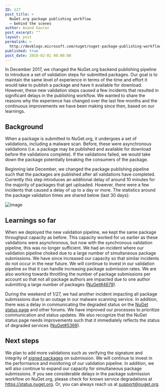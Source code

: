 ```yaml
---
ID: 127
post_title: >
  NuGet.org package publishing workflow
  – behind the scenes
author: Anand Gaurav
post_excerpt: ""
layout: post
permalink: >
  http://devblogs.microsoft.com/nuget/nuget-package-publishing-workflow-behind-the-scenes/
published: true
post_date: 2018-02-01 00:00:00
---
```

In December 2017, we changed the NuGet.org backend publishing pipeline to introduce a set of validation steps for submitted packages. Our goal is to maintain the same level of experience in terms of the time and effort it would take to publish a package and have it available for download. However, these new validation steps caused a few incidents that resulted in significant delays in the publishing workflow. We wanted to share the reasons why the experience has changed over the last few months and the continuous improvements we have been making since then, based on our learnings.

## Background

When a package is submitted to NuGet.org, it undergoes a set of validations, including a malware scan. Before, these were asynchronous validations (i.e. a package may be published and available for download before the validations complete). If the validations failed, we would take down the package potentially breaking the consumers of the package.

Beginning late December, we changed the package publishing pipeline such that the packages are published after all validations have completed. Currently this step introduces an additional delay of around 10 minutes for the majority of packages that get uploaded. However, there were a few incidents that caused a delay of up to a day or more. The statistics around the package validation times are shared below (last 30 days):

![image][1]

## Learnings so far

When we deployed the new validation pipeline, we kept the same package throughput capacity as before. This capacity worked for us earlier as these validations were asynchronous, but now with the synchronous validation pipeline, this was no longer sufficient. We had an incident where our validation pipeline choked due to a large number of simultaneous package submissions. We have since increased our capacity so that similar incidents do not occur in the near future. We will continue to invest in our validation pipeline so that it can handle increasing package submission rates. We are also working towards throttling the number of package submissions per account so that not all package authors are impacted due to one author submitting a large number of packages ([NuGet#4679][2]).

During the weekend of 1/27, we had another incident impacting all package submissions due to an outage in our malware scanning service. In addition, there was a delay in communicating the degraded status on the [NuGet status page][3] and other forums. We have improved our processes to prioritize communication and status updates. We also recognize that the NuGet status page needs improvements such that it immediately reflects the status of degraded services ([NuGet#5369][4]).

## Next steps

We plan to add more validations such as verifying the signature and integrity of [signed packages][5] on submission. We will continue to invest in the performance and monitoring of our validation pipeline. In addition, we will also continue to expand our capacity for simultaneous package submissions. If you see considerable delays in the package submission workflow on NuGet.org, please check for known service degradations at <https://status.nuget.org>. Or, you can always reach us at <support@nuget.org>.

 [1]: https://user-images.githubusercontent.com/14800916/35698720-c487ff76-0742-11e8-83e3-0f3f1fc34e7c.png
 [2]: https://github.com/NuGet/NuGetGallery/issues/4679
 [3]: https://status.nuget.org
 [4]: https://github.com/NuGet/NuGetGallery/issues/5369
 [5]: https://github.com/NuGet/Announcements/issues/6
